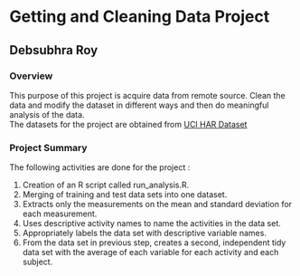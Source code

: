 # Getting and Cleaning Data Project

## Debsubhra Roy

### Overview

This purpose of this project is acquire data from remote source. Clean the data and modify the dataset in different ways and then do meaningful analysis of the data.  
The datasets for the project are obtained from [UCI HAR Dataset](https://d396qusza40orc.cloudfront.net/getdata%2Fprojectfiles%2FUCI%20HAR%20Dataset.zip) 

### Project Summary

The following activities are done for the project :

1. Creation of an R script called run_analysis.R.
1. Merging of training and test data sets into one dataset.
1. Extracts only the measurements on the mean and standard deviation for each measurement.
1. Uses descriptive activity names to name the activities in the data set.
1. Appropriately labels the data set with descriptive variable names.
1. From the data set in previous step, creates a second, independent tidy data set with the average of each variable for each activity and each subject.
